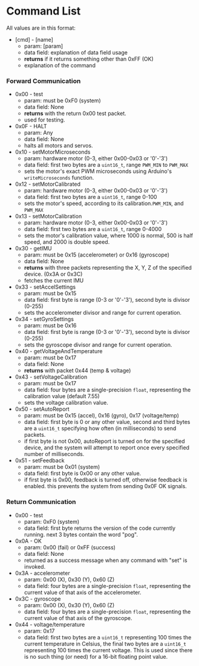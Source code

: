 # Command List
All values are in this format:
- [cmd] - [name]
	- param: [param]
	- data field: explanation of data field usage
	- **returns** if it returns something other than 0xFF (OK)
	- explanation of the command

### Forward Communication

- 0x00 - test
	- param: must be 0xF0 (system)
	- data field: None
	- **returns** with the return 0x00 test packet.
	- used for testing.
- 0x0F - HALT
	- param: Any
	- data field: None
	- halts all motors and servos. 
- 0x10 - setMotorMicroseconds
	- param: hardware motor (0-3, either 0x00-0x03 or '0'-'3')
	- data field: first two bytes are a `uint16_t`, range `PWM_MIN` to `PWM_MAX`
	- sets the motor's exact PWM microseconds using Arduino's `writeMicroseconds` function.
- 0x12 - setMotorCalibrated
	- param: hardware motor (0-3, either 0x00-0x03 or '0'-'3')
	- data field: first two bytes are a `uint16_t`, range 0-100
	- sets the motor's speed, according to its calibration.`PWM_MIN`, and `PWM_MAX`
- 0x13 - setMotorCalibration
	- param: hardware motor (0-3, either 0x00-0x03 or '0'-'3')
	- data field: first two bytes are a `uint16_t`, range 0-4000
	- sets the motor's calibration value, where 1000 is normal, 500 is half speed, and 2000 is double speed.
- 0x30 - getIMU
	- param: must be 0x15 (accelerometer) or 0x16 (gyroscope)
	- data field: None
	- **returns** with three packets representing the X, Y, Z of the specified device. (0x3A or 0x3C)
	- fetches the current IMU 
- 0x33 - setAccelSettings
	- param: must be 0x15
	- data field: first byte is range (0-3 or '0'-'3'), second byte is divisor (0-255)
	- sets the accelerometer divisor and range for current operation.
- 0x34 - setGyroSettings
	- param: must be 0x16
	- data field: first byte is range (0-3 or '0'-'3'), second byte is divisor (0-255)
	- sets the gyroscope divisor and range for current operation.
- 0x40 - getVoltageAndTemperature
	- param: must be 0x17
	- data field: None
	- **returns** with packet 0x44 (temp & voltage)
- 0x43 - setVoltageCalibration
	- param: must be 0x17
	- data field: four bytes are a single-precision `float`, representing the calibration value (default 7.55)
	- sets the voltage calibration value.
- 0x50 - setAutoReport
	- param: must be 0x15 (accel), 0x16 (gyro), 0x17 (voltage/temp)
	- data field: first byte is 0 or any other value, second and third bytes are a `uint16_t` specifying how often (in milliseconds) to send packets. 
	- if first byte is not 0x00, autoReport is turned on for the specified device, and the system will attempt to report once every specified number of milliseconds.
- 0x51 - setFeedback
	- param: must be 0x01 (system)
	- data field: first byte is 0x00 or any other value.
	- if first byte is 0x00, feedback is turned off, otherwise feedback is enabled. this prevents the system from sending 0x0F OK signals.

### Return Communication
- 0x00 - test
	- param: 0xF0 (system)
	- data field: first byte returns the version of the code currently running. next 3 bytes contain the word "pog".
- 0x0A - OK
	- param: 0x00 (fail) or 0xFF (success)
	- data field: None
	- returned as a success message when any command with "set" is invoked.
- 0x3A - accelerometer
	- param: 0x00 (X), 0x30 (Y), 0x60 (Z)
	- data field: four bytes are a single-precision `float`, representing the current value of that axis of the accelerometer.
- 0x3C - gyroscope
	- param: 0x00 (X), 0x30 (Y), 0x60 (Z)
	- data field: four bytes are a single-precision `float`, representing the current value of that axis of the gyroscope.
- 0x44 - voltage/temperature
	- param: 0x17
	- data field: first two bytes are a `uint16_t` representing 100 times the current temperature in Celsius, the final two bytes are a `uint16_t` representing 100 times the current voltage. This is used since there is no such thing (or need) for a 16-bit floating point value.
